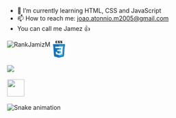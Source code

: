 - 🌱 I’m currently learning HTML, CSS and JavaScript
-  📫 How to reach me: joao.atonnio.m2005@gmail.com 
- You can call me Jamez 👍


<p> <img align="left" src="https://github-readme-stats.vercel.app/api?username=JamizM&show_icons=true&theme=radical" alt="RankJamizM"/></p>
<p align="left"> <a href="https://www.w3schools.com/css/" target="_blank" rel="noreferrer"> <img src="https://raw.githubusercontent.com/devicons/devicon/master/icons/css3/css3-original-wordmark.svg" alt="css3" width="40" height="40"/> </a> </p> 

<p><img loading="lazy" height="180em" src="https://github-readme-stats.vercel.app/api/top-langs/?username=JamizM&layout=compact&langs_count=7&theme=dracula"/>
</p>
<img loading="lazy" src="https://cdn.jsdelivr.net/gh/devicons/devicon/icons/git/git-original.svg" width="40" height="40"/>

![Snake animation](https://github.com/JamizM/blob/output/github-contribution-grid-snake.svg)
